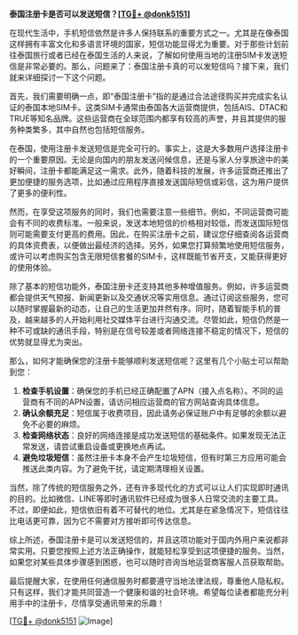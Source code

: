 **泰国注册卡是否可以发送短信？[[TG💪+ @donk5151](https://t.me/s/donk5151)]**

在现代生活中，手机短信依然是许多人保持联系的重要方式之一。尤其是在像泰国这样拥有丰富文化和多语言环境的国家，短信功能显得尤为重要。对于那些计划前往泰国旅行或者已经在泰国生活的人来说，了解如何使用当地的注册SIM卡发送短信是非常必要的。那么，问题来了：泰国注册卡真的可以发短信吗？接下来，我们就来详细探讨一下这个问题。

首先，我们需要明确一点，即“泰国注册卡”指的是通过合法途径购买并完成实名认证的泰国本地SIM卡。这类SIM卡通常由泰国各大运营商提供，包括AIS、DTAC和TRUE等知名品牌。这些运营商在全球范围内都享有较高的声誉，并且其提供的服务种类繁多，其中自然也包括短信服务。

在泰国，使用注册卡发送短信是完全可行的。事实上，这是大多数用户选择注册卡的一个重要原因。无论是向国内的朋友发送问候信息，还是与家人分享旅途中的美好瞬间，注册卡都能满足这一需求。此外，随着科技的发展，许多运营商还推出了更加便捷的服务选项，比如通过应用程序直接发送国际短信或彩信，这为用户提供了更多的便利性。

然而，在享受这项服务的同时，我们也需要注意一些细节。例如，不同运营商可能会有不同的收费标准。一般来说，发送本地短信的价格相对较低，而发送国际短信则可能需要支付更高的费用。因此，在购买注册卡之前，建议您仔细查阅各运营商的具体资费表，以便做出最经济的选择。另外，如果您打算频繁地使用短信服务，或许可以考虑购买包含无限短信套餐的SIM卡，这样既能节省开支，又能获得更好的使用体验。

除了基本的短信功能外，泰国注册卡还支持其他多种增值服务。例如，许多运营商都会提供天气预报、新闻更新以及交通状况等实用信息。通过订阅这些服务，您可以随时掌握最新的动态，让自己的生活更加井然有序。同时，随着智能手机的普及，越来越多的人开始利用社交媒体平台进行沟通交流。尽管如此，短信仍然是一种不可或缺的通讯手段，特别是在信号较差或者网络连接不稳定的情况下，短信的优势就显得尤为突出。

那么，如何才能确保您的注册卡能够顺利发送短信呢？这里有几个小贴士可以帮助到您：

1. **检查手机设置**：确保您的手机已经正确配置了APN（接入点名称）。不同的运营商有不同的APN设置，请访问相应运营商的官方网站查询具体信息。
2. **确认余额充足**：短信属于收费项目，因此请务必保证账户中有足够的余额以避免不必要的麻烦。
3. **检查网络状态**：良好的网络连接是成功发送短信的基础条件。如果发现无法正常发送，请尝试重启设备或更换地点再试。
4. **避免垃圾短信**：虽然注册卡本身不会产生垃圾短信，但有时第三方应用可能会推送此类内容。为了避免干扰，请定期清理相关设置。

当然，除了传统的短信服务之外，还有许多现代化的方式可以让人们实现即时通讯的目的。比如微信、LINE等即时通讯软件已经成为很多人日常交流的主要工具。不过，即便如此，短信依旧有着不可替代的地位。尤其是在紧急情况下，短信往往比电话更可靠，因为它不需要对方接听即可传达信息。

综上所述，泰国注册卡是可以发送短信的，并且这项功能对于国内外用户来说都非常实用。只要您按照上述方法正确操作，就能轻松享受到这项便捷的服务。当然，如果您对某些具体步骤感到困惑，也可以随时咨询当地运营商客服人员获取帮助。

最后提醒大家，在使用任何通信服务时都要遵守当地法律法规，尊重他人隐私权。只有这样，我们才能共同营造一个健康和谐的社会环境。希望每位读者都能充分利用手中的注册卡，尽情享受通讯带来的乐趣！

[[TG💪+ @donk5151](https://t.me/s/donk5151) ![Image](https://i.postimg.cc/rwNCRYN7/Snipaste-2025-04-30-17-27-05.png)]
